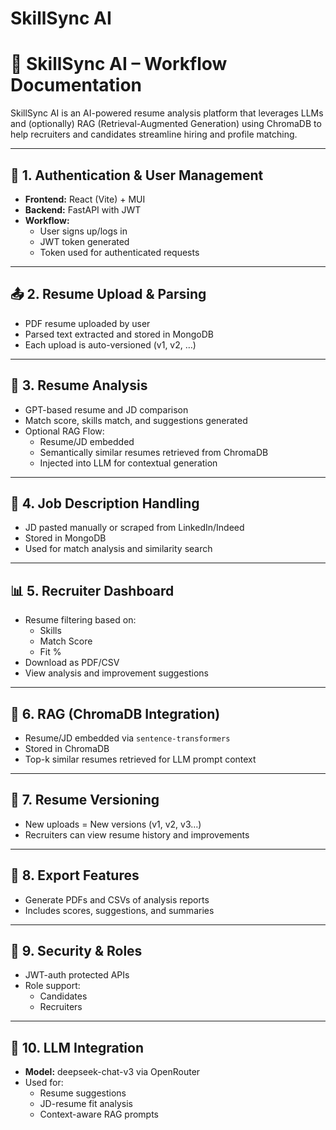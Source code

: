 # SkillSync AI

# 📄 SkillSync AI – Workflow Documentation

SkillSync AI is an AI-powered resume analysis platform that leverages LLMs and (optionally) RAG (Retrieval-Augmented Generation) using ChromaDB to help recruiters and candidates streamline hiring and profile matching.

---

## 🔐 1. Authentication & User Management
- **Frontend:** React (Vite) + MUI
- **Backend:** FastAPI with JWT
- **Workflow:**
  - User signs up/logs in
  - JWT token generated
  - Token used for authenticated requests

---

## 📤 2. Resume Upload & Parsing
- PDF resume uploaded by user
- Parsed text extracted and stored in MongoDB
- Each upload is auto-versioned (v1, v2, …)

---

## 🧠 3. Resume Analysis
- GPT-based resume and JD comparison
- Match score, skills match, and suggestions generated
- Optional RAG Flow:
  - Resume/JD embedded
  - Semantically similar resumes retrieved from ChromaDB
  - Injected into LLM for contextual generation

---

## 📄 4. Job Description Handling
- JD pasted manually or scraped from LinkedIn/Indeed
- Stored in MongoDB
- Used for match analysis and similarity search

---

## 📊 5. Recruiter Dashboard
- Resume filtering based on:
  - Skills
  - Match Score
  - Fit %
- Download as PDF/CSV
- View analysis and improvement suggestions

---

## 🧬 6. RAG (ChromaDB Integration)
- Resume/JD embedded via `sentence-transformers`
- Stored in ChromaDB
- Top-k similar resumes retrieved for LLM prompt context

---

## 📁 7. Resume Versioning
- New uploads = New versions (v1, v2, v3…)
- Recruiters can view resume history and improvements

---

## 📄 8. Export Features
- Generate PDFs and CSVs of analysis reports
- Includes scores, suggestions, and summaries

---

## 🔐 9. Security & Roles
- JWT-auth protected APIs
- Role support:
  - Candidates
  - Recruiters

---

## 🧠 10. LLM Integration
- **Model:** deepseek-chat-v3 via OpenRouter
- Used for:
  - Resume suggestions
  - JD-resume fit analysis
  - Context-aware RAG prompts